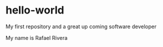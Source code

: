 # hello-world
My first repository  and a great up coming software developer 

My name is Rafael Rivera 
